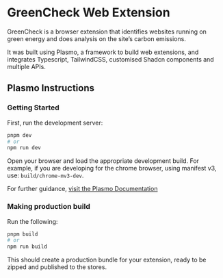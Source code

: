 # GreenCheck Web Extension

GreenCheck is a browser extension that identifies websites running on green energy and does analysis on the site’s carbon emissions.

It was built using Plasmo, a framework to build web extensions, and integrates Typescript, TailwindCSS, customised Shadcn components and multiple APIs.

## Plasmo Instructions

### Getting Started

First, run the development server:

```bash
pnpm dev
# or
npm run dev
```

Open your browser and load the appropriate development build. For example, if you are developing for the chrome browser, using manifest v3, use: `build/chrome-mv3-dev`.

For further guidance, [visit the Plasmo Documentation](https://docs.plasmo.com/)

### Making production build

Run the following:

```bash
pnpm build
# or
npm run build
```

This should create a production bundle for your extension, ready to be zipped and published to the stores.
